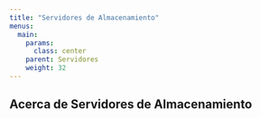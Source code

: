 ```yaml
---
title: "Servidores de Almacenamiento"
menus: 
  main:
    params:
      class: center
    parent: Servidores
    weight: 32
---
```


## Acerca de Servidores de Almacenamiento
